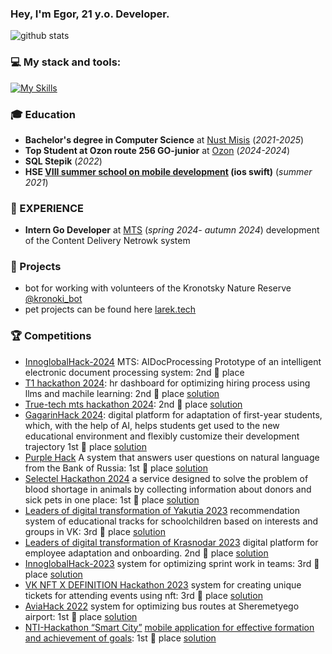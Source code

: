 ### Hey, I'm Egor, 21 y.o. Developer.

![github stats](https://github-readme-stats.vercel.app/api?username=EgorTarasov&show_icons=true&title_color=4287f5&icon_color=#4287f5&text_color=525252&bg_color=FFFFFF)

### 💻 My stack and tools:
[![My Skills](https://skillicons.dev/icons?i=go,python,docker,postgresql,kafka,ts,html,css,git)](https://skillicons.dev)

### 🎓 Education
- **Bachelor's degree in Computer Science** at [Nust Misis](https://en.misis.ru/applicants/admission/baccalaureate-and-specialty/faculties/informatikaivt/intellektsistem/) (*2021-2025*)
- **Top Student at Ozon route 256 GO-junior** at [Ozon](https://route256.ozon.ru/go-developer-junior) (*2024-2024*)
- **SQL Stepik** (*2022*)
- **HSE [VIII summer school on mobile development](https://drive.google.com/file/d/1KquDspbTlRm1fB_RXIt5rLeyncGm7xAA/view?usp=drive_link) (ios swift)** (*summer 2021*)

### 💼 EXPERIENCE
- **Intern Go Developer** at [MTS](https://mts-digital.ru/) (*spring 2024- autumn 2024*) development of the Content Delivery Netrowk system

### 📑 Projects
- bot for working with volunteers of the Kronotsky Nature Reserve [@kronoki_bot](https://t.me/kronoki_bot)
- pet projects can be found here [larek.tech](http://l.larek.tech/blog)

### 🏆 Competitions
- [InnoglobalHack-2024](https://drive.google.com/file/d/1TTRpyVxI8VKNicwv14mvaIbZdtb7cN-3/view?usp=sharing) MTS: AIDocProcessing Prototype of an intelligent electronic document processing system: 2nd 🥈 place
- [T1 hackathon 2024](https://drive.google.com/file/d/1Mz8TZ2oY0YwYBoMx1qp1ZAwtc4GwKg8o/view?usp=drive_link): hr dashboard for optimizing hiring process using llms and machile learning: 2nd 🥈 place [solution](https://github.com/EgorTarasov/t1)
- [True-tech mts hackathon 2024](https://drive.google.com/file/d/1yOxuyW2NA7Zt66iTf6WPULovAVKFzFK9/view?usp=sharing): 2nd 🥈 place [solution](https://github.com/EgorTarasov/true-tech)
- [GagarinHack 2024](https://drive.google.com/file/d/1QnZ_ToqkY6_wlPCCQmQRgMm4SEUP6k1q/view?usp=sharing): digital platform for adaptation of first-year students, which, with the help of AI, helps students get used to the new educational environment and flexibly customize their development trajectory 1st 🥇 place [solution](https://github.com/EgorTarasov/gagarinhack/)
- [Purple Hack](https://drive.google.com/file/d/1V8XbUwfnPYQ4vP9Z1ZLqtDEzr0JW4A9r/view?usp=sharing) A system that answers user questions on natural language from the Bank of Russia: 1st 🥇 place [solution](https://github.com/EgorTarasov/Purple-hack/)
- [Selectel Hackathon 2024](https://drive.google.com/file/d/15UCKzln6VRrFXqeUo-95EEBTcqrfGIwL/view?usp=sharing)
a service designed to solve the problem of blood shortage in animals by collecting information about donors and sick pets in one place: 1st 🥇 place [solution](https://github.com/EgorTarasov/selectel-dinosaurs/)
- [Leaders of digital transformation of Yakutia 2023](https://drive.google.com/file/d/1ueSWWYlipjj6ipFWXSQry4w1BhWaZ4is/view?usp=sharing) recommendation system of educational tracks for schoolchildren based on interests and groups in VK: 3rd 🥉 place [solution](https://github.com/EgorTarasov/lct-2023-yakutia)
- [Leaders of digital transformation of Krasnodar 2023](https://drive.google.com/file/d/1TRyhnQSxM9yfZ0TtoR1dwKtEhAGAN-FK/view?usp=sharing) digital platform for employee adaptation and onboarding. 2nd 🥈 place [solution](https://github.com/EgorTarasov/lct-2023)
- [InnoglobalHack-2023](https://drive.google.com/file/d/1BNDNrNMUIhe3rVPLPUj5I5yApFxzZGmZ/view?usp=sharing)
system for optimizing sprint work in teams: 3rd 🥉 place [solution](https://github.com/EgorTarasov/innohack)
- [VK NFT X DEFINITION Hackathon 2023](https://drive.google.com/file/d/1bXHFZqtunXZ-nR_lJ01aM8Pw6gTUDTtK/view?usp=sharing) system for creating unique tickets for attending events using nft: 3rd 🥉 place [solution](https://github.com/0xb1b1/vknft-misis_tolerant-backend)
- [AviaHack 2022](https://drive.google.com/file/d/1GhbiQqMw-I2QM8oMzVFjFItEHQmJikYR/view?usp=sharing) system for optimizing bus routes at Sheremetyego airport: 1st 🥇 place [solution](https://github.com/EgorTarasov/aviahack-2022)
- [NTI-Hackathon “Smart City”](https://drive.google.com/file/d/1INkN4YwKUV8gPtqqtXhhV1eNDKixyMcG/view?usp=sharing) [mobile application for effective formation and achievement of goals](https://www.xn--80aa3anexr8c.xn--p1acf/tpost/3d49nj93d1-nti-hakaton-umnii-gorod): 1st 🥇 place [solution](https://github.com/EgorTarasov/SmartCityHack)
